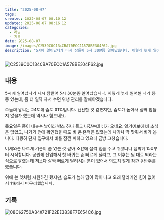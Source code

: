 ```yaml
---
title: "2025-08-07"
tags:
created: 2025-08-07 08:16:12
updated: 2025-08-07 08:16:12
categories:
  - 러닝
  - 기록
date: 2025-08-07
image: /images/C2539C0C134CBA70ECC1A578BE304F62.jpg
description: "5시에 일어났다가 다시 잠들어 5시 30분쯤 일어났습니다. 이렇게 늦게 일어날 때가 종종 있는데, 좀 더 일찍 자서 수면 위생 관리를 잘해야겠습니다. 오늘의 날씨는 24도에 습도 91%입니다. 선선할 것 같았지만, 습도가 높아서 살짝 힘들지 않을까 했는데 역시나 힘드네요. 목요일은 종이"
---
```


![C2539C0C134CBA70ECC1A578BE304F62.jpg](/images/C2539C0C134CBA70ECC1A578BE304F62.jpg)
 
 

## 내용

5시에 일어났다가 다시 잠들어 5시 30분쯤 일어났습니다. 이렇게 늦게 일어날 때가 종종 있는데, 좀 더 일찍 자서 수면 위생 관리를 잘해야겠습니다.

오늘의 날씨는 24도에 습도 91%입니다. 선선할 것 같았지만, 습도가 높아서 살짝 힘들지 않을까 했는데 역시나 힘드네요.

목요일은 종이 내놓는 날이라 박스 하나 들고 나갔는데 비가 오네요. 일기예보에 비 소식은 없었고, 나가기 전에 확인했을 때도 비 온 흔적은 없었는데 나가니 딱 맞춰서 비가 옵니다. 다행히 단지 입구에서 비를 잠깐 피하고 있으니 금방 그쳤습니다.

어제와는 다르게 기운이 좀 있는 것 같아 초반에 살짝 힘을 주고 뛰었더니 심박이 150부터 시작합니다. 공원에 진입해서 첫 바퀴는 좀 빠르게 달리고, 그 이후는 될 대로 되라는 식으로 달렸는데 저보다 살짝 빠르게 달리시는 분이 있어서 의도치 않게 잠깐 동반주를 했습니다.

위에 쓴 것처럼 시원하긴 했지만, 습도가 높아 땀이 많이 나고 오래 달리기엔 힘이 없어서 11k에서 마무리했습니다.

## 기록

 
 ![08C62750A340721F22EE3838F7E654C6.jpg](/images/08C62750A340721F22EE3838F7E654C6.jpg)
